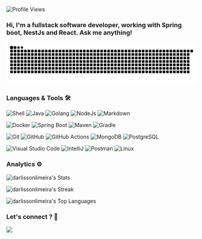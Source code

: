 ![Profile Views](https://komarev.com/ghpvc/?username=darlissonlimeira&color=red)

<!-- <h1><img src="https://emojis.slackmojis.com/emojis/images/1531849430/4246/blob-sunglasses.gif?1531849430" width="30"/> Hello World ! </h1> -->

### Hi, I'm a fullstack software developer, working with Spring boot, NestJs and React. Ask me anything!

![Snake animation](https://github.com/darlissonlimeira/darlissonlimeira/blob/output/github-contribution-grid-snake.svg)

### Languages & Tools 🛠

![Shell](https://img.shields.io/badge/Shell-05122A?style=flat&logo=gnu-bash&logoColor=white) ![Java](https://img.shields.io/badge/-Java-05122A?style=flat&logo=Java&logoColor=white) ![Golang](https://img.shields.io/badge/-Golang-05122A?style=flat&logo=go&logoColor=white) ![NodeJs](https://img.shields.io/badge/node.js-05122A?style=flat&logo=Node.js&logoColor=white) ![Markdown](https://img.shields.io/badge/-Markdown-05122A?style=flat&logo=markdown)&nbsp;

![Docker](https://img.shields.io/badge/-Docker-05122A?style=flat&logo=docker) ![Spring Boot](https://img.shields.io/badge/-Spring%20Boot-05122A?style=flat&logo=springboot) ![Maven](https://img.shields.io/badge/-Maven-05122A?style=flat&logo=apache-maven&logoColor=white) ![Gradle](https://img.shields.io/badge/-Spring%20Boot-05122A?style=flat&logo=gradle) 

![Git](https://img.shields.io/badge/-Git-05122A?style=flat&logo=git) ![GitHub](https://img.shields.io/badge/-GitHub-05122A?style=flat&logo=github) ![GitHub Actions](https://img.shields.io/badge/GitHub%20Actions%20-05122A?style=flat&logo=github-actions&logoColor=white) ![MongoDB](https://img.shields.io/badge/-MongoDB-05122A?style=flat&logo=mongodb&logoColor=white) ![PostgreSQL](https://img.shields.io/badge/-PostgreSQL-05122A?style=flat&logo=postgresql)&nbsp;

![Visual Studio Code](https://img.shields.io/badge/-Visual%20Studio%20Code-05122A?style=flat&logo=visual-studio-code&logoColor=007ACC) ![IntelliJ](https://img.shields.io/badge/-IntelliJ-05122A?style=flat&logo=jetbrains) ![Postman](https://img.shields.io/badge/-Postman-05122A?style=flat&logo=postman) ![Linux](https://img.shields.io/badge/-Linux-05122A?style=flat&logo=linux&logoColor=white)


### Analytics ⚙️

![darlissonlimeira's Stats](https://github-readme-stats.vercel.app/api?username=darlissonlimeira&theme=algolia&show_icons=true&hide_border=true&count_private=true)

![darlissonlimeira's Streak](https://github-readme-streak-stats.herokuapp.com/?user=darlissonlimeira&theme=algolia&hide_border=true)

![darlissonlimeira's Top Languages](https://github-readme-stats.vercel.app/api/top-langs/?username=darlissonlimeira&theme=algolia&show_icons=true&hide_border=true&layout=compact)

### Let's connect ? 🤝

<p align="left">
<!-- <a href="http://bit.ly/guillaumefalourdlinkedin"><img src="https://img.shields.io/badge/-guillaumefalourd-0077B5?style=flat&logo=Linkedin&logoColor=white"/></a> -->
<a href="mailto:darlisson.dev@gmail.com"><img src="https://img.shields.io/badge/-darlisson.dev@gmail.com-D14836?style=flat&logo=Gmail&logoColor=white"/></a>
</p>
